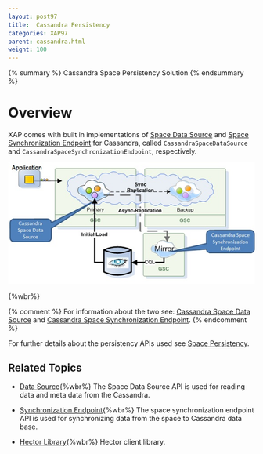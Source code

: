 ```yaml
---
layout: post97
title:  Cassandra Persistency
categories: XAP97
parent: cassandra.html
weight: 100
---
```


{% summary %} Cassandra Space Persistency Solution {% endsummary %}

# Overview

XAP comes with built in implementations of [Space Data Source](./space-data-source-api.html) and [Space Synchronization Endpoint](./space-synchronization-endpoint-api.html) for Cassandra, called `CassandraSpaceDataSource` and `CassandraSpaceSynchronizationEndpoint`, respectively.


![CassMirrorNew.jpg](/attachment_files/CassMirrorNew.jpg)

{%wbr%}

{% comment %}
For information about the two see: [Cassandra Space Data Source](./cassandra-space-data-source.html) and [Cassandra Space Synchronization Endpoint](./cassandra-space-synchronization-endpoint.html).
{% endcomment %}

For further details about the persistency APIs used see [Space Persistency](./space-persistency.html).


## Related Topics

- [Data Source](./cassandra-space-data-source.html){%wbr%}
The Space Data Source API is used for reading data and meta data from the Cassandra.

- [Synchronization Endpoint](./cassandra-space-synchronization-endpoint.html){%wbr%}
The space synchronization endpoint API is used for synchronizing data from the space to Cassandra data base.

- [Hector Library](./cassandra-hector-client.html){%wbr%}
Hector client library.




